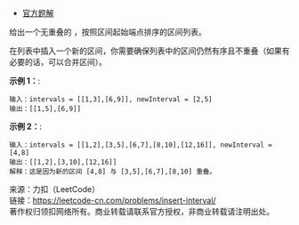 * [官方题解](https://leetcode-cn.com/problems/insert-interval/solution/cha-ru-qu-jian-by-leetcode-solution/)

给出一个无重叠的 ，按照区间起始端点排序的区间列表。

在列表中插入一个新的区间，你需要确保列表中的区间仍然有序且不重叠（如果有必要的话，可以合并区间）。

**示例 1：**:<br>
```
输入：intervals = [[1,3],[6,9]], newInterval = [2,5]
输出：[[1,5],[6,9]]
```

**示例 2：**:<br>

```
输入：intervals = [[1,2],[3,5],[6,7],[8,10],[12,16]], newInterval = [4,8]
输出：[[1,2],[3,10],[12,16]]
解释：这是因为新的区间 [4,8] 与 [3,5],[6,7],[8,10] 重叠。
```

来源：力扣（LeetCode）<br>
链接：https://leetcode-cn.com/problems/insert-interval/<br>
著作权归领扣网络所有。商业转载请联系官方授权，非商业转载请注明出处。<br>